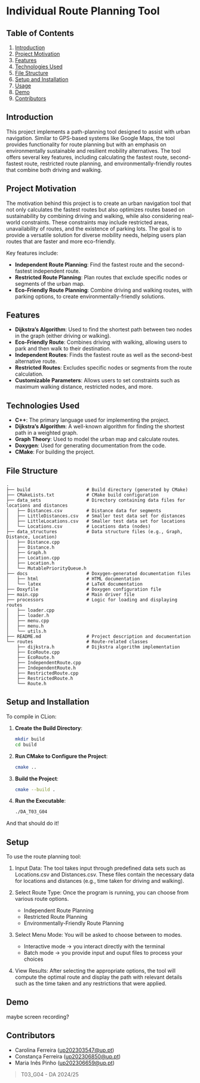 # Individual Route Planning Tool

## Table of Contents

1. [Introduction](#introduction)
2. [Project Motivation](#project-motivation)
3. [Features](#features)
4. [Technologies Used](#technologies-used)
5. [File Structure](#file-structure)
6. [Setup and Installation](#setup-and-installation)
7. [Usage](#usage)
8. [Demo](#demo)
9. [Contributors](#contributors)

## Introduction

This project implements a path-planning tool designed to assist with urban navigation. Similar to GPS-based systems like Google Maps, the tool provides functionality for route planning but with an emphasis on environmentally sustainable and resilient mobility alternatives. The tool offers several key features, including calculating the fastest route, second-fastest route, restricted route planning, and environmentally-friendly routes that combine both driving and walking.

## Project Motivation

The motivation behind this project is to create an urban navigation tool that not only calculates the fastest routes but also optimizes routes based on sustainability by combining driving and walking, while also considering real-world constraints. These constraints may include restricted areas, unavailability of routes, and the existence of parking lots. The goal is to provide a versatile solution for diverse mobility needs, helping users plan routes that are faster and more eco-friendly.

Key features include:
- **Independent Route Planning**: Find the fastest route and the second-fastest independent route.
- **Restricted Route Planning**: Plan routes that exclude specific nodes or segments of the urban map.
- **Eco-Friendly Route Planning**: Combine driving and walking routes, with parking options, to create environmentally-friendly solutions.

## Features

- **Dijkstra’s Algorithm**: Used to find the shortest path between two nodes in the graph (either driving or walking).
- **Eco-Friendly Route**: Combines driving with walking, allowing users to park and then walk to their destination.
- **Independent Routes**: Finds the fastest route as well as the second-best alternative route.
- **Restricted Routes**: Excludes specific nodes or segments from the route calculation.
- **Customizable Parameters**: Allows users to set constraints such as maximum walking distance, restricted nodes, and more.

## Technologies Used

- **C++**: The primary language used for implementing the project.
- **Dijkstra’s Algorithm**: A well-known algorithm for finding the shortest path in a weighted graph.
- **Graph Theory**: Used to model the urban map and calculate routes.
- **Doxygen**: Used for generating documentation from the code.
- **CMake**: For building the project.

## File Structure

```plaintext
.
├── build                     # Build directory (generated by CMake)
├── CMakeLists.txt            # CMake build configuration
├── data_sets                 # Directory containing data files for locations and distances
│   ├── Distances.csv         # Distance data for segments
│   ├── LittleDistances.csv   # Smaller test data set for distances
│   ├── LittleLocations.csv   # Smaller test data set for locations
│   └── Locations.csv         # Locations data (nodes)
├── data_structures           # Data structure files (e.g., Graph, Distance, Location)
│   ├── Distance.cpp
│   ├── Distance.h
│   ├── Graph.h
│   ├── Location.cpp
│   ├── Location.h
│   └── MutablePriorityQueue.h
├── docs                      # Doxygen-generated documentation files
│   ├── html                  # HTML documentation
│   └── latex                 # LaTeX documentation
├── Doxyfile                  # Doxygen configuration file
├── main.cpp                  # Main driver file
├── processors                # Logic for loading and displaying routes
│   ├── loader.cpp
│   ├── loader.h
│   ├── menu.cpp
│   ├── menu.h
│   └── utils.h
├── README.md                 # Project description and documentation
└── routes                    # Route-related classes
    ├── dijkstra.h            # Dijkstra algorithm implementation
    ├── EcoRoute.cpp
    ├── EcoRoute.h
    ├── IndependentRoute.cpp
    ├── IndependentRoute.h
    ├── RestrictedRoute.cpp
    ├── RestrictedRoute.h
    └── Route.h
```

## Setup and Installation

To compile in CLion:

1. **Create the Build Directory**:
   ```bash
   mkdir build
   cd build
   ```
2. **Run CMake to Configure the Project**:
    ```bash
    cmake ..
    ```
3. **Build the Project**:
    ```bash
    cmake --build .
    ```
4. **Run the Executable**:
    ```bash
    ./DA_T03_G04
    ```
    
And that should do it!


## Setup
To use the route planning tool:

1.    Input Data: The tool takes input through predefined data sets such as Locations.csv and Distances.csv. These files contain the necessary data for locations and distances (e.g., time taken for driving and walking).

2.    Select Route Type: Once the program is running, you can choose from various route options.
        - Independent Route Planning
        - Restricted Route Planning
        - Environmentally-Friendly Route Planning

3.    Select Menu Mode: You will be asked to choose between to modes.
        - Interactive mode -> you interact directly with the terminal
        - Batch mode -> you provide input and ouput files to process your choices    

4.    View Results: After selecting the appropriate options, the tool will compute the optimal route and display the path with relevant details such as the time taken and any restrictions that were applied.


## Demo
maybe screen recording?

## Contributors

* Carolina Ferreira (up202303547@up.pt)
* Constança Ferreira (up202306850@up.pt)
* Maria Inês Pinho (up202306659@up.pt)
> T03_G04 - DA 2024/25